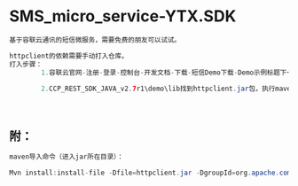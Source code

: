 # SMS_micro_service-YTX.SDK

```java
基于容联云通讯的短信微服务，需要免费的朋友可以试试。

httpclient的依赖需要手动打入仓库。
打入步骤：
        1.容联云官网-注册-登录-控制台-开发文档-下载-短信Demo下载-Demo示例标题下一行蓝色链接Demo下载-下载Java REST Server Demo
        
        2.CCP_REST_SDK_JAVA_v2.7r1\demo\lib找到httpclient.jar包，执行maven导入命令即可。
```

​            

##  附：

```java
maven导入命令（进入jar所在目录）：

Mvn install:install-file -Dfile=httpclient.jar -DgroupId=org.apache.commons -DartifactId=httpclient -Dversion=1.0 -Dpackaging=jar
```
